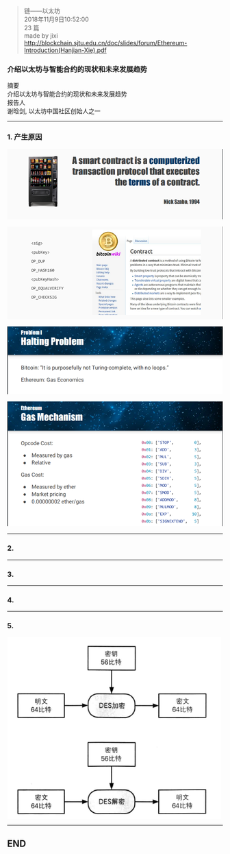 > 链——以太坊  
> 2018年11月9日10:52:00       
> 23 篇  
>made by jixi  
>http://blockchain.sjtu.edu.cn/doc/slides/forum/Ethereum-Introduction(Hanjian-Xie).pdf

### 介绍以太坊与智能合约的现状和未来发展趋势

摘要  
介绍以太坊与智能合约的现状和未来发展趋势  
报告人  
谢晗剑, 以太坊中国社区创始人之一  


----------


### 1. 产生原因

![enter description here](https://www.github.com/jixiyu/images3/raw/master/小书匠/1541731979418.png)

![enter description here](https://www.github.com/jixiyu/images3/raw/master/小书匠/1541731996168.png)

![enter description here](https://www.github.com/jixiyu/images3/raw/master/小书匠/1541732010866.png)

![enter description here](https://www.github.com/jixiyu/images3/raw/master/小书匠/1541732021826.png)

----------

### 2. 


----------

### 3. 


----------

### 4. 


----------

### 5. 


<img src="https://www.github.com/jixiyu/images3/raw/master/小书匠/1541557686265.png" width="500" hegiht="500" align="center" /> 

----------
## END


